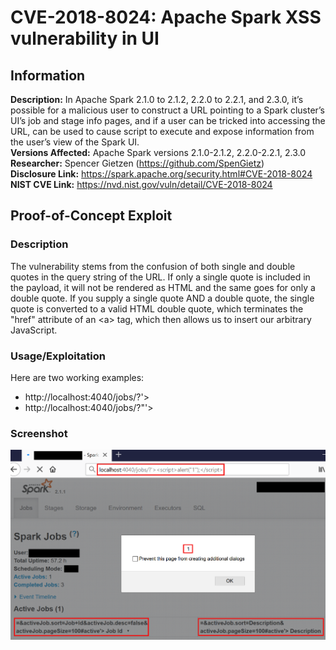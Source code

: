 # CVE-2018-8024: Apache Spark XSS vulnerability in UI

## Information
**Description:** In Apache Spark 2.1.0 to 2.1.2, 2.2.0 to 2.2.1, and 2.3.0, it’s possible for a malicious user to construct a URL pointing to a Spark cluster’s UI’s job and stage info pages, and if a user can be tricked into accessing the URL, can be used to cause script to execute and expose information from the user’s view of the Spark UI.  
**Versions Affected:** Apache Spark versions 2.1.0-2.1.2, 2.2.0-2.2.1, 2.3.0  
**Researcher:** Spencer Gietzen (https://github.com/SpenGietz)  
**Disclosure Link:** https://spark.apache.org/security.html#CVE-2018-8024  
**NIST CVE Link:** https://nvd.nist.gov/vuln/detail/CVE-2018-8024  

## Proof-of-Concept Exploit
### Description
The vulnerability stems from the confusion of both single and double quotes in the query string of the URL. If only a single quote is included in the payload, it will not be rendered as HTML and the same goes for only a double quote. If you supply a single quote AND a double quote, the single quote is converted to a valid HTML double quote, which terminates the "href" attribute of an &lt;a&gt; tag, which then allows us to insert our arbitrary JavaScript.

### Usage/Exploitation
Here are two working examples:
- http://localhost:4040/jobs/?'><script>alert("1");</script>
- http://localhost:4040/jobs/?"'><script>alert(1);</script>

### Screenshot
![Example of the exploit on an outdated Apache Spark instance](poc_image.png)
